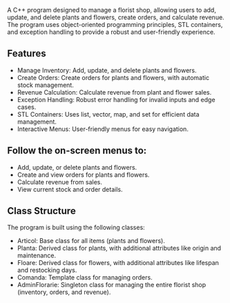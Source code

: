 A C++ program designed to manage a florist shop, allowing users to add, update, and delete plants and flowers, create orders, and calculate revenue. The program uses object-oriented programming principles, STL containers, and exception handling to provide a robust and user-friendly experience.

## Features
- Manage Inventory: Add, update, and delete plants and flowers.
- Create Orders: Create orders for plants and flowers, with automatic stock management.
- Revenue Calculation: Calculate revenue from plant and flower sales.
- Exception Handling: Robust error handling for invalid inputs and edge cases.
- STL Containers: Uses list, vector, map, and set for efficient data management.
- Interactive Menus: User-friendly menus for easy navigation.


## Follow the on-screen menus to:
- Add, update, or delete plants and flowers.
- Create and view orders for plants and flowers.
- Calculate revenue from sales.
- View current stock and order details.

## Class Structure
The program is built using the following classes:

- Articol: Base class for all items (plants and flowers).
- Planta: Derived class for plants, with additional attributes like origin and maintenance.
- Floare: Derived class for flowers, with additional attributes like lifespan and restocking days.
- Comanda: Template class for managing orders.
- AdminFlorarie: Singleton class for managing the entire florist shop (inventory, orders, and revenue).
